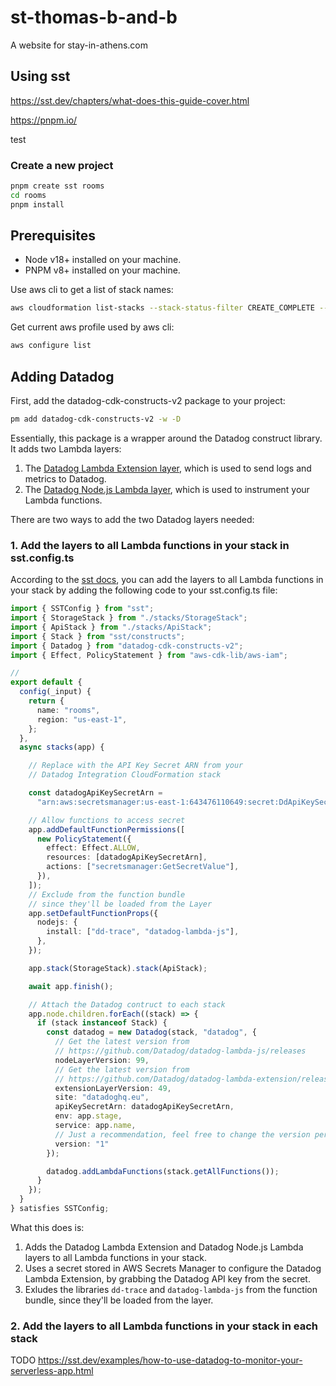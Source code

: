 # st-thomas-b-and-b
A website for stay-in-athens.com

## Using sst

https://sst.dev/chapters/what-does-this-guide-cover.html

https://pnpm.io/

test

### Create a new project

```bash
pnpm create sst rooms
cd rooms
pnpm install

```

## Prerequisites
- Node v18+ installed on your machine.
- PNPM v8+ installed on your machine.


Use aws cli to get a list of stack names:

```bash
aws cloudformation list-stacks --stack-status-filter CREATE_COMPLETE --query "StackSummaries[].StackName" --output text
```

Get current aws profile used by aws cli:

```bash
aws configure list
```

## Adding Datadog
    
First, add the datadog-cdk-constructs-v2 package to your project:

```bash
pm add datadog-cdk-constructs-v2 -w -D
```

Essentially, this package is a wrapper around the Datadog construct library. It adds two Lambda layers:

1. The [Datadog Lambda Extension layer](https://github.com/Datadog/datadog-lambda-extension/releases), which is used to send logs and metrics to Datadog.
2. The [Datadog Node.js Lambda layer](https://github.com/Datadog/datadog-lambda-js/releases), which is used to instrument your Lambda functions.

There are two ways to add the two Datadog layers needed:

### 1. Add the layers to all Lambda functions in your stack in sst.config.ts

According to the [sst docs](https://docs.sst.dev/advanced/monitoring), you can add the layers to all Lambda functions in your stack by adding the following code to your sst.config.ts file:

```ts
import { SSTConfig } from "sst";
import { StorageStack } from "./stacks/StorageStack";
import { ApiStack } from "./stacks/ApiStack";
import { Stack } from "sst/constructs";
import { Datadog } from "datadog-cdk-constructs-v2";
import { Effect, PolicyStatement } from "aws-cdk-lib/aws-iam";

// 
export default {
  config(_input) {
    return {
      name: "rooms",
      region: "us-east-1",
    };
  },
  async stacks(app) {

    // Replace with the API Key Secret ARN from your
    // Datadog Integration CloudFormation stack

    const datadogApiKeySecretArn =
      "arn:aws:secretsmanager:us-east-1:643476110649:secret:DdApiKeySecret-XiVnMDcSAlrU-GhvrL0";

    // Allow functions to access secret
    app.addDefaultFunctionPermissions([
      new PolicyStatement({
        effect: Effect.ALLOW,
        resources: [datadogApiKeySecretArn],
        actions: ["secretsmanager:GetSecretValue"],
      }),
    ]);
    // Exclude from the function bundle
    // since they'll be loaded from the Layer
    app.setDefaultFunctionProps({
      nodejs: {
        install: ["dd-trace", "datadog-lambda-js"],
      },
    });

    app.stack(StorageStack).stack(ApiStack);

    await app.finish();

    // Attach the Datadog contruct to each stack
    app.node.children.forEach((stack) => {
      if (stack instanceof Stack) {
        const datadog = new Datadog(stack, "datadog", {
          // Get the latest version from
          // https://github.com/Datadog/datadog-lambda-js/releases
          nodeLayerVersion: 99,
          // Get the latest version from
          // https://github.com/Datadog/datadog-lambda-extension/releases
          extensionLayerVersion: 49,
          site: "datadoghq.eu",
          apiKeySecretArn: datadogApiKeySecretArn,
          env: app.stage,
          service: app.name,
          // Just a recommendation, feel free to change the version per your CI/CD
          version: "1"
        });

        datadog.addLambdaFunctions(stack.getAllFunctions());
      }
    });
  }
} satisfies SSTConfig;
```

What this does is:

1. Adds the Datadog Lambda Extension and Datadog Node.js Lambda layers to all Lambda functions in your stack.
2. Uses a secret stored in AWS Secrets Manager to configure the Datadog Lambda Extension, by grabbing the Datadog API key from the secret.
3. Exludes the libraries `dd-trace` and `datadog-lambda-js` from the function bundle, since they'll be loaded from the layer.


### 2. Add the layers to all Lambda functions in your stack in each stack

TODO
https://sst.dev/examples/how-to-use-datadog-to-monitor-your-serverless-app.html